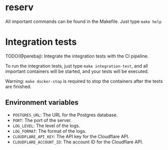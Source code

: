 # reserv

All important commands can be found in the Makefile. Just type `make help`

# Integration tests

TODO(@perebaj): Integrate the integration tests with the CI pipeline.

To run the integration tests, just type `make integration-test`, and all important containers will be started, and your tests will be executed.

Warning: `make docker-stop` is required to stop the containers after the tests are finished.

## Environment variables

- `POSTGRES_URL`: The URL for the Postgres database.
- `PORT`: The port of the server.
- `LOG_LEVEL`: The level of the logs.
- `LOG_FORMAT`: The format of the logs.
- `CLOUDFLARE_API_KEY`: The API key for the Cloudflare API.
- `CLOUDFLARE_ACCOUNT_ID`: The account ID for the Cloudflare API.
